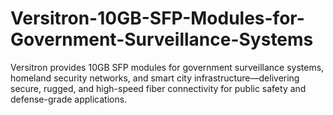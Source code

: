 # Versitron-10GB-SFP-Modules-for-Government-Surveillance-Systems
Versitron provides 10GB SFP modules for government surveillance systems, homeland security networks, and smart city infrastructure—delivering secure, rugged, and high-speed fiber connectivity for public safety and defense-grade applications.
